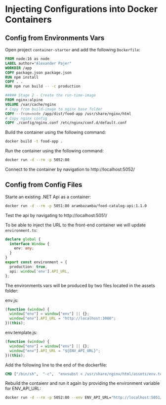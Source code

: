 # Injecting Configurations into Docker Containers

## Config from Environments Vars

Open project `container-starter` and add the following `Dockerfile`:

```dockerfile
FROM node:16 as node
LABEL author="Alexander Pajer"
WORKDIR /app
COPY package.json package.json
RUN npm install
COPY . .
RUN npm run build -- -c production

##### Stage 2 - Create the run-time-image
FROM nginx:alpine
VOLUME /var/cache/nginx
# Copy from build-image to nginx base folder
COPY --from=node /app/dist/food-app /usr/share/nginx/html
# Copy nginx config
COPY ./config/nginx.conf /etc/nginx/conf.d/default.conf
```

Build the container using the following command:

```bash
docker build -t food-app .
```

Run the container using the following command:

```bash
docker run -d --rm -p 5052:80
```

Connect to the container by navigation to http://localhost:5052/

## Config from Config Files

Starte an existing .NET Api as a container:

```bash
docker run -d --rm -p 5051:80 arambazamba/food-catalog-api:1.1.0
```

Test the api by navigating to http://localhost:5051/

To be able to inject the URL to the front-end container we will update `environment.ts`:

```typescript
declare global {
  interface Window {
    env: any;
  }
}
export const environment = {
  production: true,
  api: window['env'].API_URL,
};
```

The environments vars will be produced by two files located in the assets folder:

env.js:

```javascript
(function (window) {
  window["env"] = window["env"] || {};
  window["env"].API_URL = "http://localhost:3000";
})(this);
```

env.template.js:

```javascript
(function (window) {
  window["env"] = window["env"] || {};
  window["env"].API_URL = "${ENV_API_URL}";
})(this);
```

Add the following line to the end of the dockerfile:
  
```dockerfile 
CMD ["/bin/sh",  "-c",  "envsubst < /usr/share/nginx/html/assets/env.template.js > /usr/share/nginx/html/assets/env.js && exec nginx -g 'daemon off;'"]
```

Rebuild the contaienr and run it again by providing the environment variable for ENV_API_URL:

```bash
docker run -d --rm -p 5052:80 --env ENV_API_URL="http://localhost:5051/api" food-app
```